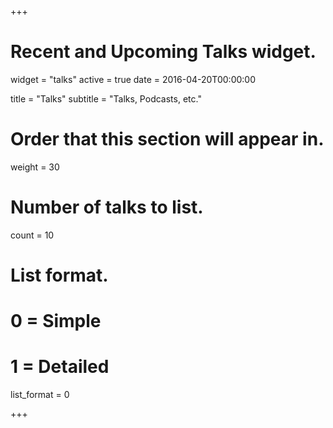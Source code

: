 +++
# Recent and Upcoming Talks widget.
widget = "talks"
active = true
date = 2016-04-20T00:00:00

title = "Talks"
subtitle = "Talks, Podcasts, etc."

# Order that this section will appear in.
weight = 30

# Number of talks to list.
count = 10

# List format.
#   0 = Simple
#   1 = Detailed
list_format = 0

+++

